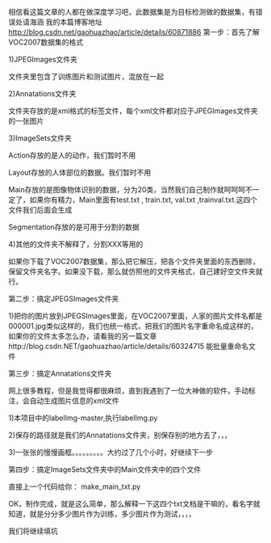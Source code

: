 相信看这篇文章的人都在做深度学习吧，此数据集是为目标检测做的数据集，有错误处请海涵
我的本篇博客地址
http://blog.csdn.net/gaohuazhao/article/details/60871886
第一步：首先了解VOC2007数据集的格式

1)JPEGImages文件夹

文件夹里包含了训练图片和测试图片，混放在一起

2)Annatations文件夹

文件夹存放的是xml格式的标签文件，每个xml文件都对应于JPEGImages文件夹的一张图片

3)ImageSets文件夹

Action存放的是人的动作，我们暂时不用

Layout存放的人体部位的数据。我们暂时不用

Main存放的是图像物体识别的数据，分为20类，当然我们自己制作就呵呵呵不一定了，如果你有精力，Main里面有test.txt , train.txt, val.txt ,trainval.txt.这四个文件我们后面会生成

Segmentation存放的是可用于分割的数据

4)其他的文件夹不解释了，分割XXX等用的

如果你下载了VOC2007数据集，那么把它解压，把各个文件夹里面的东西删除，保留文件夹名字。如果没下载，那么就仿照他的文件夹格式，自己建好空文件夹就行。


第二步：搞定JPEGSImages文件夹

1)把你的图片放到JPEGSImages里面，在VOC2007里面，人家的图片文件名都是000001.jpg类似这样的，我们也统一格式，把我们的图片名字重命名成这样的，如果你的文件太多怎么办，请看我的另一篇文章http://blog.csdn.NET/gaohuazhao/article/details/60324715 能批量重命名文件

第三步：搞定Annatations文件夹

网上很多教程，但是我觉得都很麻烦，直到我遇到了一位大神做的软件，手动标注，会自动生成图片信息的xml文件

1)本项目中的labelImg-master,执行labelImg.py

2)保存的路径就是我们的Annatations文件夹，别保存别的地方去了，，，

3)一张张的慢慢画框。。。。。。。。。大约过了几个小时，好继续下一步

第四步：搞定ImageSets文件夹中的Main文件夹中的四个文件

直接上一个代码给你：
make_main_txt.py

OK，制作完成，就是这么简单，那么解释一下这四个txt文档是干嘛的，看名字就知道，就是分分多少图片作为训练，多少图片作为测试，，，，


我们将继续填坑
